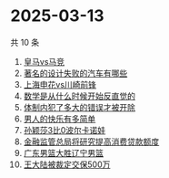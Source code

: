 # 2025-03-13

共 10 条

<!-- BEGIN ZHIHUSEARCH -->
<!-- 最后更新时间 Thu Mar 13 2025 16:11:02 GMT+0800 (China Standard Time) -->
1. [皇马vs马竞](https://www.zhihu.com/search?q=皇马vs马竞)
1. [著名的设计失败的汽车有哪些](https://www.zhihu.com/search?q=著名的设计失败的汽车有哪些)
1. [上海申花vs川崎前锋](https://www.zhihu.com/search?q=上海申花vs川崎前锋)
1. [数学是从什么时候开始反直觉的](https://www.zhihu.com/search?q=数学是从什么时候开始反直觉的)
1. [体制内犯了多大的错误才被开除](https://www.zhihu.com/search?q=体制内犯了多大的错误才被开除)
1. [男人的快乐有多简单](https://www.zhihu.com/search?q=男人的快乐有多简单)
1. [孙颖莎3比0波尔卡诺娃](https://www.zhihu.com/search?q=孙颖莎3比0波尔卡诺娃)
1. [金融监管总局将研究提高消费贷款额度](https://www.zhihu.com/search?q=金融监管总局将研究提高消费贷款额度)
1. [广东男篮大胜辽宁男篮](https://www.zhihu.com/search?q=广东男篮大胜辽宁男篮)
1. [王大陆被裁定交保500万](https://www.zhihu.com/search?q=王大陆被裁定交保500万)
<!-- END ZHIHUSEARCH -->

